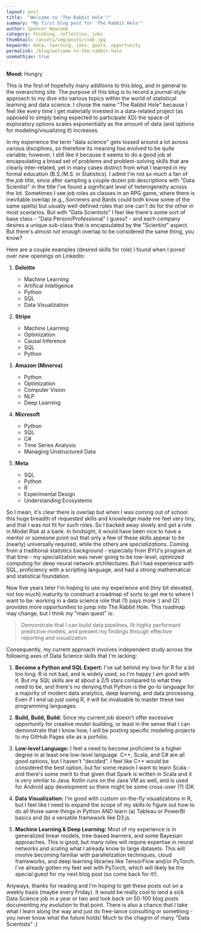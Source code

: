 ```yaml
---
layout: post
title:  "Welcome to 'The Rabbit Hole'!"
summary: "My first blog post for 'The Rabbit Hole'"
author: Spencer Newcomb
category: thinking, reflection, jobs
thumbnail: /assets/img/posts/code.jpg
keywords: data, learning, jobs, goals, opportunity
permalink: /blog/welcome-to-the-rabbit-hole
usemathjax: true
---
```


**Mood:** Hungry

This is the first of hopefully many additions to this blog, and in general to the overarching site. The purpose of this blog is to record a journal-style approach to my dive into various topics within the world of statistical learning and data science. I chose the name "The Rabbit Hole" because I feel like every time I get materially invested in a data-related project (as opposed to simply being expected to participate XD) the space of exploratory options scales exponentially as the amount of data (and options for modeling/visualizing it) increases.

In my experience the term "data science" gets tossed around a lot across various disciplines, so therefore its meaning has evolved to be quite variable; however, I still like it because it seems to do a good job at encapsulating a broad set of problems and problem-solving skills that are clearly inter-related, yet in many cases distinct from what I learned in my formal education (B.S./M.S. in Statistics). I admit I'm not so much a fan of the *job title*, since after sampling a couple dozen job descriptions with "Data Scientist" in the title I've found a significant level of heterogeneity across the lot. Sometimes I see job roles as classes in an RPG game, where there is inevitable overlap (e.g., Sorcerers and Bards could both know some of the same spells) but usually well-defined roles that one can't do for the other in most scenarios. But with "Data Scientists" I feel like there's some sort of base class - "Data Person/Professional" I guess? - and each company desires a unique sub-class that is encapsulated by the "Scientist" aspect. But there's almost not enough overlap to be considered the same thing, you know?

Here are a couple examples (desired skills for role) I found when I pored over new openings on LinkedIn: 

1. **Deloitte**
    - Machine Learning
    - Artifical Intelligence
    - Python
    - SQL
    - Data Visualization

2. **Stripe**
    - Machine Learning
    - Optimization
    - Causal Inference
    - SQL
    - Python

3. **Amazon (Minerva)**
    - Python
    - Optimization
    - Computer Vision
    - NLP
    - Deep Learning

4. **Microsoft**
    - Python
    - SQL
    - C#
    - Time Series Analysis
    - Managing Unstructured Data

5.  **Meta**
    - SQL
    - Python
    - R
    - Experimental Design
    - Understanding Ecosystems

So I mean, it's clear there is overlap but when I was coming out of school this huge breadth of requested skills and knowledge made me feel very tiny, and that I was not fit for such roles. So I backed away slowly and get a role in Model Risk at a bank. In hindsight, it would have been nice to have a mentor or someone point out that only a few of these skills appear to be (nearly) universally required, while the others are *specializations*. Coming from a traditional statistics background - especially from BYU's program at that time - my specialization was never going to be low-level, optimized computing for deep neural network architectures. But I had experience with SQL, proficiency with a scripting language, and had a strong mathematical and statistical foundation. 

Now five years later I'm hoping to use my experience and (tiny bit elevated, not too much) maturity to construct a roadmap of sorts to get me to where I want to be: working in a data science role that (1) pays more :) and (2) provides more opportunities to jump into The Rabbit Hole. This roadmap may change, but I think my "main quest" is:

> Demonstrate that I can build data pipelines, fit highly performant predictive models, and present my findings through effective reporting and visualization

Consequently, my current approach involves independent study across the following axes of Data Science skills that I'm lacking:

1. **Become a Python and SQL Expert:** I've sat behind my love for R for a bit too long. R is not bad, and is widely used, so I'm happy I am good with it. But my SQL skills are at about a 2/5 stars compared to what they need to be, and there's no denying that Python is the go-to language for a majority of modern data analytics, deep learning, and data processing. Even if I end up just using R, it will be invaluable to master these two programming languages.

2. **Build, Build, Build:** Since my current job doesn't offer excessive opportunity for creative model-building, or least in the sense that I can demonstrate that I know how, I will be posting specific modeling projects to my GitHub Pages site as a porfolio.

3. **Low-level Language:** I feel a need to become proficient to a higher degree in at least one low-level language. C++, Scala, and C# are all good options, but I haven't "decided". I feel like C++ would be considered the best option, but for some reason I want to learn Scala - and there's some merit to that given that Spark is written in Scala and it is very similar to Java. Kotlin runs on the Java VM as well, and is used for Android app development so there might be some cross-over (?) IDK

4. **Data Visualization:** I'm good with custom on-the-fly visualizations in R, but I feel like I need to expand the scope of my skills to figure out how to do all those same things in Python AND learn (a) Tableau or PowerBI basics and (b) a versatile framework like D3.js.

5. **Machine Learning & Deep Learning:** Most of my experience is in generalized linear models, tree-based learners, and some Bayesian approaches. This is good, but many roles will require expertise in neural networks and scaling what I already know to large datasets. This will involve becoming familiar with parallelization techniques, cloud frameworks, and deep learning libraries like TensorFlow and/or PyTorch. I've already gotten my feet wet with PyTorch, which will likely be the special guest for my next blog post (so come back for it!).

Anyways, thanks for reading and I'm hoping to get these posts out on a weekly basis (maybe every Friday). It would be really cool to land a sick Data Science job in a year or two and look back on 50-100 blog posts documenting my evolution to that point. There is also a chance that I take what I learn along the way and just do free-lance consulting or something - you never know what the future holds! Much to the chagrin of many "Data Scientists" :)
